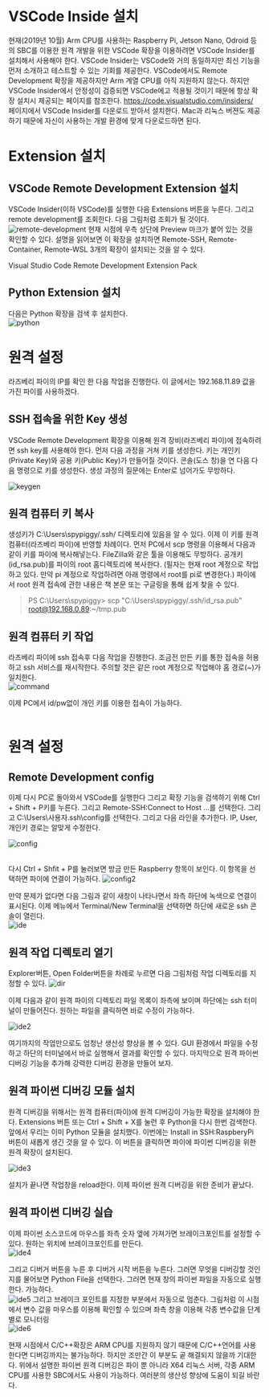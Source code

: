 # VSCode Inside 설치
현재(2019년 10월) Arm CPU를 사용하는 Raspberry Pi, Jetson Nano, Odroid 등의 SBC를 이용한 원격 개발을 위한 VSCode 확장을 이용하려면 VSCode Insider를 설치해서 사용해야 한다. VSCode Insider는 VSCode와 거의 동일하지만 최신 기능을 먼저 소개하고 테스트할 수 있는 기회를 제공한다. VSCode에서도 Remote Development 확장을 제공하지만 Arm 계열 CPU를 아직 지원하지 않는다. 하지만 VSCode Insider에서 안정성이 검증되면 VSCode에고 적용될 것이기 때문에 항상 확장 설치시 제공되는 페이지를 참조한다. https://code.visualstudio.com/insiders/ 페이지에서 VSCode Insider를 다운로드 받아서 설치한다. Mac과 리눅스 버젼도 제공하기 때문에 자신이 사용하는 개발 환경에 맞게 다운로드하면 된다.

# Extension 설치
## VSCode Remote Development Extension 설치

VSCode Insider(이하 VSCode)를 실행한 다음 Extensions 버튼을 누른다. 그리고 remote development를 조회한다.  다음 그림처럼 조회가 될 것이다.<br/>
![remote-development](../../tip_image/1-5-1.png)
현재 시점에 우측 상단에 Preview 마크가 붙어 있는 것을 확인할 수 있다. 설명을 읽어보면 이 확장을 설치하면 Remote-SSH, Remote-Container, Remote-WSL 3개의 확장이 설치되는 것을 알 수 있다.

Visual Studio Code Remote Development Extension Pack

## Python  Extension  설치
다음은 Python 확장을 검색 후 설치한다.<br/>
![python](../../tip_image/1-5-2.png)

# 원격 설정
라즈베리 파이의 IP를 확인 한 다음 작업을 진행한다. 이 글에서는 192.168.11.89 값을 가진 파이를 사용하겠다.

## SSH 접속을 위한 Key 생성
VSCode Remote Development 확장을 이용해 원격 장비(라즈베리 파이)에 접속하려면 ssh key를 사용해야 한다.
먼저 다음 과정을 거쳐 키를 생성한다. 키는 개인키(Private Key)와 공용 키(Public Key)가 만들어질 것이다.
콘솔(도스 창)을 연 다음 다음 명령으로 키를 생성한다. 생성 과정의 질문에는 Enter로 넘어가도 무방하다.</br>

![keygen](../../tip_image/1-5-13.png)


## 원격 컴퓨터 키 복사
생성키가 C:\Users\spypiggy/.ssh/ 디렉토리에 있음을 알 수 있다. 이제 이 키를 원격 컴퓨터(라즈베리 파이)에 반영할 차례이다.
먼저 PC에서 scp 명령을 이용해서 다음과 같이 키를 파이에 복사해넣는다. FileZilla와 같은 툴을 이용해도 무방하다. 공개키(id_rsa.pub)를 파이의 root 홈디렉토리에 복사한다. (필자는 현재 root 계정으로 작업하고 있다. 만약 pi 계정으로 작업하려면 아래 명령에서 root를 pi로 변경한다.) 파이에서 root 원격 접속에 관한 내용은 책 본문 또는 구글링을 통해 쉽게 찾을 수 있다.

>PS C:\Users\spypiggy> scp "C:\Users\spypiggy/.ssh/id_rsa.pub" root@192.168.0.89:~/tmp.pub

## 원격 컴퓨터 키 작업
라즈베리 파이에 ssh 접속후 다음 작업을 진행한다. 조금전 만든 키를 통한 접속을 허용하고 ssh 서비스를 재시작한다. 주의할 것은 같은 root 계정으로 작업해야 홈 경로(~)가 일치한다.</br>
![command](../../tip_image/1-5-12.png)

이제 PC에서 id/pw없이 개인 키를 이용한 접속이 가능하다.</br></br>

# 원격 설정
## Remote Development config

이제 다시 PC로 돌아와서 VSCode를 실행한다 그리고 확장 기능을 검색하기 위해 Ctrl + Shift + P키를 누른다. 그리고 Remote-SSH:Connect to Host ...를 선택한다. 그리고 C:\Users\사용자\.ssh\config를 선택한다. 그리고 다음 라인을 추가한다. IP, User, 개인키 경로는 알맞게 수정한다. </br>

![config](../../tip_image/1-5-3.png)

</br>다시 Ctrl + Shfit + P를 눌러보면 방금 만든 Raspberry 항목이 보인다. 이 항목을 선택하면 파이에 연결이 가능하다.
![config2](../../tip_image/1-5-4.png)

만약 문제가 없다면 다음 그림과 같이 새창이 나타나면서 좌측 하단에 녹색으로 연결이 표시된다. 이제 메뉴에서 Terminal/New Terminal을 선택하면 하단에 새로운 ssh 콘솔이 열린다.</br>
![ide](../../tip_image/1-5-5.png)

## 원격 작업 디렉토리 열기

Explorer버튼, Open Folder버튼을 차례로 누르면 다음 그림처럼 작업 디렉토리를 지정할 수 있다.
![dir](../../tip_image/1-5-6.png)

이제 다음과 같이 원격 파이의 디렉토리 파일 목록이 좌측에 보이며 하단에는 ssh 터미널이 만들어진다. 원하는 파일을 클릭하면 바로 수정이 가능하다.</br>

![ide2](../../tip_image/1-5-7.png)

여기까지의 작업만으로도 엄청난 생산성 향상을 볼 수 있다. GUI 환경에서 파일을 수정하고 하단의 터미널에서 바로 실행해서 결과를 확인할 수 있다. 마지막으로 원격 파이썬 디버깅 기능을 추가해 강력한 디버깅 환경을 만들어 보자.</br>

## 원격 파이썬 디버깅 모듈 설치

원격 디버깅을 위해서는 원격 컴퓨터(파이)에 원격 디버깅이 가능한 확장을 설치해야 한다. Extensions 버튼 또는 Ctrl + Shift + X를 눌런 후 Python을 다시 한번 검색한다. 앞에서 우리는 이미 Python 모듈을 설치했다. 이번에는 Install in SSH:RaspberyPi 버튼이 새롭게 생긴 것을 알 수 있다.
이 버튼을 클릭하면 파이에 파이썬 디버깅을 위한 원격 확장이 설치된다.</br>

![ide3](../../tip_image/1-5-8.png)

설치가 끝나면 작업창을  reload한다. 이제 파이썬 원격 디버깅을 위한 준비가 끝났다.</br>

## 원격 파이썬 디버깅 실습

이제 파이썬 소스코드에 마우스를 좌측 숫자 옆에 가져가면 브레이크포인트를 설정할 수 있다. 원하는 위치에 브레이크포인트를 만든다.</br>
![ide4](../../tip_image/1-5-9.png)

그리고 디버거 버튼을 누른 후 디버거 시작 버튼을 누른다. 그러면 무엇을 디버깅할 것인지를 물어보면 Python File을 선택한다. 그러면 현재 창의 파이썬 파일을 자동으로 실행한다.  가능하다. </br>
![ide5](../../tip_image/1-5-10.png)
그리고 브레이크 포인트를 지정한 부분에서 자동으로 멈춘다. 그림처럼 이 시점에서 변수 값을 마우스를 이용해 확인할 수 있으며 좌측 창을 이용해 각종 변수값을 단계별로 모니터링</br>
![ide6](../../tip_image/1-5-11.png)

현재 시점에서 C/C++확장은 ARM CPU를 지원하지 않기 때문에 C/C++언어를 사용한다면 디버깅까지는 불가능하다. 하지만 조만간 이 부분도 곹 해결되지 않을까 기대한다.
위에서 설명한 파이썬 원격 디버깅은 파이 뿐 아니라 X64 리눅스 서버, 각종 ARM CPU를 사용한 SBC에서도 사용이 가능하다. 여러분의 생산성 향상에 도움이 되길 바란다.








